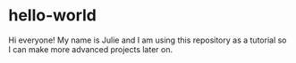 # hello-world

Hi everyone! 
My name is Julie and I am using this repository as a tutorial so I can make more advanced projects later on.
